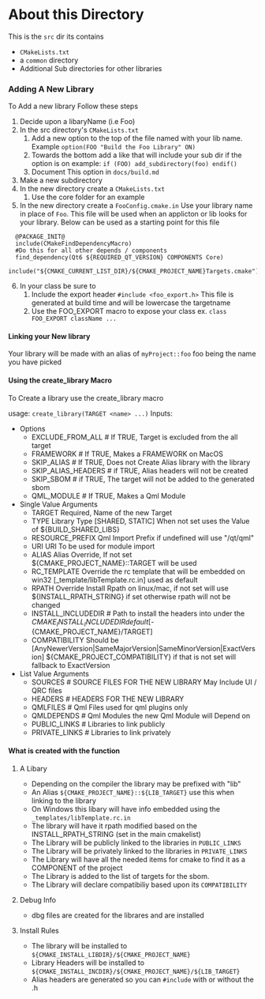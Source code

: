 # About this Directory
This is the `src` dir its contains

  - `CMakeLists.txt`
  - a `common` directory
  - Additional Sub directories for other libraries


### Adding A New Library
 To Add a new library Follow these steps

  1. Decide upon a libaryName (i.e Foo)
  2. In the src directory's `CMakeLists.txt`
      1. Add a new option to the top of the file named with your lib name. Example `option(FOO "Build the Foo Library" ON)`
      2. Towards the bottom add a like that will include your sub dir if the option is on example: `if (FOO) add_subdirectory(foo) endif()`
      3. Document This option in `docs/build.md`
  3. Make a new subdirectory
  4. In the new directory create a `CMakeLists.txt`
     1. Use the core folder for an example
  5. In the new directory create a `FooConfig.cmake.in` Use your library name in place of `Foo`. This file will be used when an applicton or lib looks for your library. Below can be used as a starting point for this file
  ```
    @PACKAGE_INIT@
    include(CMakeFindDependencyMacro)
    #Do this for all other depends / components
    find_dependency(Qt6 ${REQUIRED_QT_VERSION} COMPONENTS Core)
    include("${CMAKE_CURRENT_LIST_DIR}/${CMAKE_PROJECT_NAME}Targets.cmake")
  ```
  6. In your class be sure to
     1. Include the export header `#include <foo_export.h>` This file is generated at build time and will be lowercase the targetname
     2. Use the FOO_EXPORT macro to expose your class ex. `class FOO_EXPORT className ...`

#### Linking your New library
 Your library will be made with an alias of `myProject::foo` foo being the name you have picked

#### Using the create_library Macro
To Create a library use the create_library macro

usage: `create_library(TARGET <name> ...)`
Inputs:
   - Options
      - EXCLUDE_FROM_ALL # If TRUE, Target is excluded from the all target
      - FRAMEWORK # If TRUE, Makes a FRAMEWORK on MacOS
      - SKIP_ALIAS # If TRUE, Does not Create Alias library with the library
      - SKIP_ALIAS_HEADERS # if TRUE, Alias headers will not be created
      - SKIP_SBOM # if TRUE, The target will not be added to the generated sbom
      - QML_MODULE # If TRUE, Makes a Qml Module
   - Single Value Arguments
      -  TARGET Required, Name of the new Target
      -  TYPE   Library Type [SHARED, STATIC] When not set uses the Value of ${BUILD_SHARED_LIBS}
      -  RESOURCE_PREFIX  Qml Import Prefix if undefined will use "/qt/qml"
      -  URI URI To be used for module import
      -  ALIAS Alias Override, If not set ${CMAKE_PROJECT_NAME}::TARGET will be used
      -  RC_TEMPLATE Override the rc template that will be embedded on win32 [_template/libTemplate.rc.in] used as default
      -  RPATH Override Install Rpath on linux/mac, if not set will use ${INSTALL_RPATH_STRING} if set otherwise rpath will not be changed
      -  INSTALL_INCLUDEDIR # Path to install the headers into under the ${CMAKE_INSTALL_INCLUDEDIR} default[$-{CMAKE_PROJECT_NAME}/TARGET]
      -  COMPATIBILITY  Should be [AnyNewerVersion|SameMajorVersion|SameMinorVersion|ExactVersion] ${CMAKE_PROJECT_COMPATIBILITY} if that is not set will fallback to ExactVersion
   - List Value Arguments
      -  SOURCES  # SOURCE FILES FOR THE NEW LIBRARY May Include UI / QRC files
      -  HEADERS  # HEADERS FOR THE NEW LIBRARY
      -  QMLFILES # Qml Files used for qml plugins only
      -  QMLDEPENDS # Qml Modules the new Qml Module will Depend on
      -  PUBLIC_LINKS # Libraries to link publicly
      -  PRIVATE_LINKS # Libraries to link privately
#### What is created with the function

  1. A Libary
     - Depending on the compiler the library may be prefixed with "lib"
     - An Alias `${CMAKE_PROJECT_NAME}::${LIB_TARGET}` use this when linking to the library
     - On Windows this libary will have info embedded using the `_templates/libTemplate.rc.in`
     - The library will have it rpath modified based on the INSTALL_RPATH_STRING (set in the main cmakelist)
     - The Library will be publicly linked to the libraries in `PUBLIC_LINKS`
     - The Library will be privately linked to the libraries in `PRIVATE_LINKS`
     - The Library will have all the needed items for cmake to find it as a COMPONENT of the project
     - The Library is added to the list of targets for the sbom.
     - The Library will declare compatibiliy based upon its `COMPATIBILITY`

  2. Debug Info
     - dbg files are created for the librares and are installed

  3. Install Rules
     - The library will be installed to `${CMAKE_INSTALL_LIBDIR}/${CMAKE_PROJECT_NAME}`
     - Library Headers will be installed to `${CMAKE_INSTALL_INCDIR}/${CMAKE_PROJECT_NAME}/${LIB_TARGET}`
     - Alias headers are generated so you can `#include` with or without the .h
